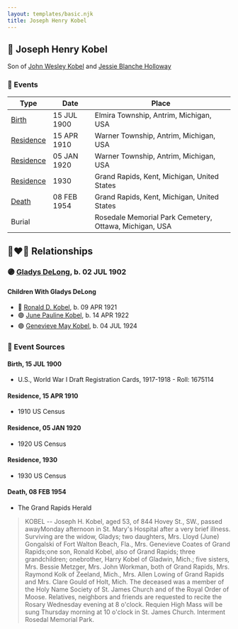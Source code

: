 ```yaml
---
layout: templates/basic.njk
title: Joseph Henry Kobel
---
```

## 🔵 Joseph Henry Kobel

Son of [John Wesley Kobel](/people/2/24649136) and [Jessie Blanche Holloway](/people/2/29242864)

### 📆 Events

Type | Date | Place
------ | ------ | ------
[Birth](#event-a1659520-e5d3-4084-9394-e9c7884bbcba) | 15 JUL 1900 | Elmira Township, Antrim, Michigan, USA
[Residence](#event-6ce3535b-0a05-418a-b0af-51824ac1d1be) | 15 APR 1910 | Warner Township, Antrim, Michigan, USA
[Residence](#event-75e18da9-3e4e-4222-a88e-37e4b1e8d032) | 05 JAN 1920 | Warner Township, Antrim, Michigan, USA
[Residence](#event-e50267d4-b346-43c2-ae73-1f9d46f33d80) | 1930 | Grand Rapids, Kent, Michigan, United States
[Death](#event-ba8c9f21-2b6b-42a6-949f-2c39a016f3ff) | 08 FEB 1954 | Grand Rapids, Kent, Michigan, United States
Burial |  | Rosedale Memorial Park Cemetery, Ottawa, Michigan, USA

## 👩‍❤️‍👨 Relationships

### 🟣 [Gladys DeLong](/people/9/96793928), b. 02 JUL 1902

#### Children With Gladys DeLong
* 🔵 [Ronald D. Kobel](/people/4/42573952), b. 09 APR 1921
* 🟣 [June Pauline Kobel](/people/4/43589122), b. 14 APR 1922
* 🟣 [Genevieve May Kobel](/people/2/28360305), b. 04 JUL 1924
### 📰 Event Sources

#### <a id="event-a1659520-e5d3-4084-9394-e9c7884bbcba"></a> Birth, 15 JUL 1900
* U.S., World War I Draft Registration Cards, 1917-1918  - Roll: 1675114

#### <a id="event-6ce3535b-0a05-418a-b0af-51824ac1d1be"></a> Residence, 15 APR 1910
* 1910 US Census

#### <a id="event-75e18da9-3e4e-4222-a88e-37e4b1e8d032"></a> Residence, 05 JAN 1920
* 1920 US Census

#### <a id="event-e50267d4-b346-43c2-ae73-1f9d46f33d80"></a> Residence, 1930
* 1930 US Census

#### <a id="event-ba8c9f21-2b6b-42a6-949f-2c39a016f3ff"></a> Death, 08 FEB 1954
* The Grand Rapids Herald
>   
  > KOBEL -- Joseph H. Kobel, aged 53, of 844 Hovey St., SW., passed awayMonday afternoon in St. Mary's Hospital after a very brief illness. Surviving are the widow, Gladys; two daughters, Mrs. Lloyd (June) Gongalski of Fort Walton Beach, Fla., Mrs. Genevieve Coates of Grand Rapids;one son, Ronald Kobel, also of Grand Rapids; three grandchildren; onebrother, Harry Kobel of Gladwin, Mich.; five sisters, Mrs. Bessie Metzger, Mrs. John Workman, both of Grand Rapids, Mrs. Raymond Kolk of Zeeland, Mich., Mrs. Allen Lowing of Grand Rapids and Mrs. Clare Gould of Holt, Mich. The deceased was a member of the Holy Name Society of St. James Church and of the Royal Order of Moose. Relatives, neighbors and friends are requested to recite the Rosary Wednesday evening at 8 o'clock. Requien High Mass will be sung Thursday morning at 10 o'clock in St. James Church. Interment Rosedal Memorial Park.

